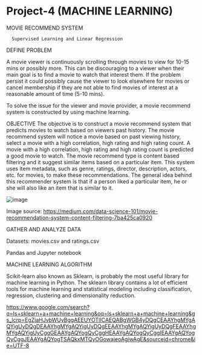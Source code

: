 # Project-4 (MACHINE LEARNING)

MOVIE RECOMMEND SYSTEM

      Supervised Learning and Linear Regression

DEFINE PROBLEM

A movie viewer is continuously scrolling through movies to view for 10-15 mins or possibly more. This can be discouraging to a viewer when their main goal is to find a movie to watch that interest them. If the problem persist it could possibly cause the viewer to look elsewhere for movies or cancel membership if they are not able to find movies of interest at a reasonable amount of time (5-10 mins).  

To solve the issue for the viewer and movie provider, a movie recommend system is constructed by using machine learning.

OBJECTIVE
The objective is to construct a movie recommend system that predicts movies to watch based on viewers past history.  The movie recommend system will notice a movie based on past viewing history, select a movie with a high correlation, high rating and high rating count.  A movie with a high correlation, high rating and high rating count is predicted a good movie to watch.  The movie recommend type is content based filtering and it suggest similar items based on a particular item.  This system uses item metadata, such as genre, ratings, director, description, actors, etc. for movies, to make these recommendations.  The general idea behind this recommender system is that if a person liked a particular item, he or she will also like an item that is similar to it.

![image](https://github.com/Matendy12/Project-4/assets/147276040/1b896a56-01e7-4fad-9aed-e5f72c46a04d)

Image source: https://medium.com/data-science-101/movie-recommendation-system-content-filtering-7ba425ca0920

GATHER AND ANALYZE DATA

   Datasets: movies.csv and ratings.csv

   Pandas and Jupyter notebook

MACHINE LEARNING ALGORITHM

   Scikit-learn also known as Sklearn, is probably the most useful library for machine learning in Python. The sklearn library contains a lot of efficient tools for machine 
   learning and statistical modeling including classification, regression, clustering and dimensionality reduction.

https://www.google.com/search?q=Is+sklearn+a+machine+learning&oq=Is+sklearn+a+machine+learning&gs_lcrp=EgZjaHJvbWUyBggAEEUYOTIICAEQABgWGB4yDQgCEAAYhgMYgAQYigUyDQgDEAAYhgMYgAQYigUyDQgEEAAYhgMYgAQYigUyDQgFEAAYhgMYgAQYigUyCggGEAAYgAQYogQyCggHEAAYgAQYogQyCggIEAAYgAQYogQyCggJEAAYgAQYogTSAQkxMTQyOGowajeoAgiwAgE&sourceid=chrome&ie=UTF-8

   
